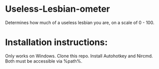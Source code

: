 # Useless-Lesbian-ometer

Determines how much of a useless lesbian you are, on a scale of 0 - 100.

# Installation instructions:

Only works on Windows.
Clone this repo. Install Autohotkey and Nircmd. Both must be accessible via %path%.
